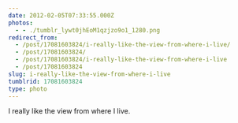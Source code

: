 ```yaml
---
date: 2012-02-05T07:33:55.000Z
photos:
  - - ./tumblr_lywt0jhEoM1qzjzo9o1_1280.png
redirect_from:
  - /post/17081603824/i-really-like-the-view-from-where-i-live/
  - /post/17081603824/
  - /post/17081603824/i-really-like-the-view-from-where-i-live
  - /post/17081603824
slug: i-really-like-the-view-from-where-i-live
tumblrid: 17081603824
type: photo
---
```

<p>I really like the view from where I live.</p>
